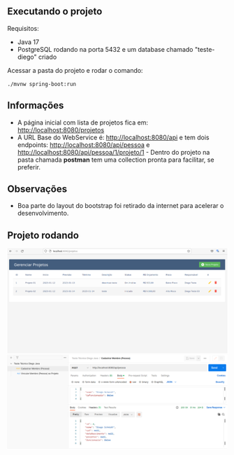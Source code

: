 ## Executando o projeto

Requisitos:
* Java 17
* PostgreSQL rodando na porta 5432 e um database chamado "teste-diego" criado

Acessar a pasta do projeto e rodar o comando:

```
./mvnw spring-boot:run
```

## Informações

* A página inicial com lista de projetos fica em: [http://localhost:8080/projetos](http://localhost:8080/projetos)
* A URL Base do WebService é: [http://localhost:8080/api](http://localhost:8080/api) e tem dois endpoints: [http://localhost:8080/api/pessoa](http://localhost:8080/api/pessoa) e [http://localhost:8080/api/pessoa/1/projeto/1](http://localhost:8080/api/pessoa/1/projeto/1) - Dentro do projeto na pasta chamada **postman** tem uma collection pronta para facilitar, se preferir.

## Observações

* Boa parte do layout do bootstrap foi retirado da internet para acelerar o desenvolvimento.

## Projeto rodando

![alt text](img/tela02.png)
![alt text](img/tela1teste.png)
```
